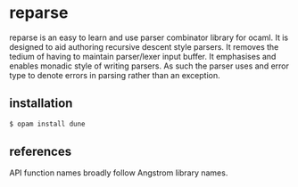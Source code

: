 reparse
=======

reparse is an easy to learn and use parser combinator library for ocaml. It is 
designed to aid authoring recursive descent style parsers. It removes the
tedium of having to maintain parser/lexer input buffer. It emphasises and
enables monadic style of writing parsers. As such the parser uses and error
type to denote errors in parsing rather than an exception. 

installation
-----------
```sh
$ opam install dune
```

references
----------
API function names broadly follow Angstrom library names.
